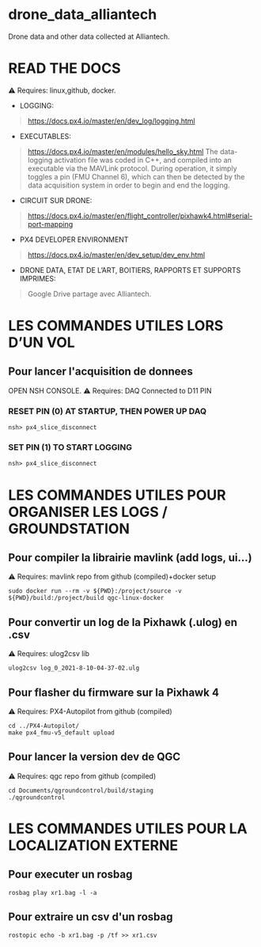 # drone_data_alliantech
Drone data and other data collected at Alliantech.

# READ THE DOCS
⚠️ Requires: linux,github, docker.

* LOGGING:
> https://docs.px4.io/master/en/dev_log/logging.html 

* EXECUTABLES: 
> https://docs.px4.io/master/en/modules/hello_sky.html 
> The data-logging activation file was coded in C++, and compiled into an executable via the MAVLink protocol. 
> During operation, it simply toggles a pin (FMU Channel 6), which can then be detected by the data acquisition system in order to begin and end the logging. 


* CIRCUIT SUR DRONE: 
> https://docs.px4.io/master/en/flight_controller/pixhawk4.html#serial-port-mapping 

* PX4 DEVELOPER ENVIRONMENT 
> https://docs.px4.io/master/en/dev_setup/dev_env.html 

* DRONE DATA, ETAT DE L’ART, BOITIERS, RAPPORTS ET SUPPORTS IMPRIMES: 
> Google Drive partage avec Alliantech.

# LES COMMANDES UTILES LORS D’UN VOL


## Pour lancer l'acquisition de donnees
OPEN NSH CONSOLE. ⚠️ Requires: DAQ Connected to D11 PIN 

### RESET PIN (0) AT STARTUP, THEN POWER UP DAQ
    nsh> px4_slice_disconnect
### SET PIN (1) TO START LOGGING
    nsh> px4_slice_disconnect

# LES COMMANDES UTILES POUR ORGANISER LES LOGS / GROUNDSTATION

## Pour compiler la librairie mavlink (add logs, ui...)
⚠️ Requires: mavlink repo from github (compiled)+docker setup

    sudo docker run --rm -v ${PWD}:/project/source -v ${PWD}/build:/project/build qgc-linux-docker

## Pour convertir un log de la Pixhawk (.ulog) en .csv 

⚠️ Requires: ulog2csv lib

    ulog2csv log_0_2021-8-10-04-37-02.ulg

## Pour flasher du firmware sur la Pixhawk 4
⚠️ Requires: PX4-Autopilot from github (compiled)

    cd ../PX4-Autopilot/
    make px4_fmu-v5_default upload

## Pour lancer la version dev de QGC
⚠️ Requires: qgc repo from github (compiled)

    cd Documents/qgroundcontrol/build/staging
    ./qgroundcontrol

# LES COMMANDES UTILES POUR LA LOCALIZATION EXTERNE

## Pour executer un rosbag

    rosbag play xr1.bag -l -a

## Pour extraire un csv d'un rosbag

    rostopic echo -b xr1.bag -p /tf >> xr1.csv

